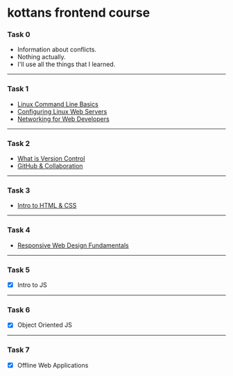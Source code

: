 # kottans frontend course


### Task 0
- Information about conflicts.
- Nothing actually.
- I'll use all the things that I learned.
---
 ### Task 1
- [Linux Command Line Basics](https://github.com/SerafimPoch/kottans_frontend/blob/master/task_1/test_1.1.png)
- [Configuring Linux Web Servers](https://github.com/SerafimPoch/kottans_frontend/blob/master/task_1/test_1.2.png)
- [Networking for Web Developers](https://github.com/SerafimPoch/kottans_frontend/blob/master/task_1/test_1.3.png)
---
### Task 2
- [What is Version Control](https://github.com/SerafimPoch/kottans_frontend/blob/master/task_02%20/test_2.1.png)
- [GitHub & Collaboration ](https://github.com/SerafimPoch/kottans_frontend/blob/master/task_02%20/test_2.2.png)
---
### Task 3 
- [Intro to HTML & CSS](https://github.com/SerafimPoch/kottans_frontend/blob/master/task_03/test%203.png)
---
### Task 4
- [Responsive Web Design Fundamentals](https://github.com/SerafimPoch/kottans_frontend/blob/master/task_04/task4.png)
---
### Task 5 
- [x] Intro to JS
---
### Task 6
- [x] Object Oriented JS
---
### Task 7 
- [x] Offline Web Applications


